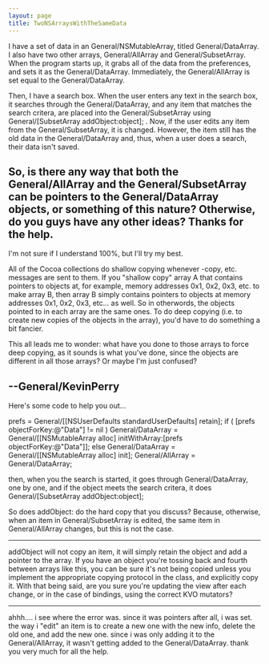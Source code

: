 ```yaml
---
layout: page
title: TwoNSArraysWithTheSameData
---
```




I have a set of data in an General/NSMutableArray, titled General/DataArray.  I also have two other arrays, General/AllArray and General/SubsetArray.  When the program starts up, it grabs all of the data from the preferences, and sets it as the General/DataArray.  Immediately, the General/AllArray is set equal to the General/DataArray.

Then, I have a search box.  When the user enters any text in the search box, it searches through the General/DataArray, and any item that matches the search critera, are placed into the General/SubsetArray using General/[SubsetArray addObject:object]; .  Now, if the user edits any item from the General/SubsetArray, it is changed.  However, the item still has the old data in the General/DataArray and, thus, when a user does a search, their data isn't saved.

So, is there any way that both the General/AllArray and the General/SubsetArray can be pointers to the General/DataArray objects, or something of this nature?  Otherwise, do you guys have any other ideas?  Thanks for the help.
----
I'm not sure if I understand 100%, but I'll try my best.

All of the Cocoa collections do shallow copying whenever -copy, etc. messages are sent to them. If you "shallow copy" array A that contains pointers to objects at, for example, memory addresses 0x1, 0x2, 0x3, etc. to make array B, then array B simply contains pointers to objects at memory addresses 0x1, 0x2, 0x3, etc... as well. So in otherwords, the objects pointed to in each array are the same ones. To do deep copying (i.e. to create new copies of the objects in the array), you'd have to do something a bit fancier.

This all leads me to wonder: what have you done to those arrays to force deep copying, as it sounds is what you've done, since the objects are different in all those arrays? Or maybe I'm just confused?

--General/KevinPerry
----
Here's some code to help you out...

prefs = General/[[NSUserDefaults standardUserDefaults] retain];
if ( [prefs objectForKey:@"Data"] != nil )
	General/DataArray = General/[[NSMutableArray alloc] initWithArray:[prefs objectForKey:@"Data"]];
else
	General/DataArray = General/[[NSMutableArray alloc] init];
General/AllArray = General/DataArray;

then, when you the search is started, it goes through General/DataArray, one by one, and if the object meets the search critera, it does General/[SubsetArray addObject:object];

So does addObject: do the hard copy that you discuss?  Because, otherwise, when an item in General/SubsetArray is edited, the same item in General/AllArray changes, but this is not the case.

----

addObject will not copy an item, it will simply retain the object and add a pointer to the array. If you have an object you're tossing back and fourth between arrays like this, you can be sure it's not being copied unless you implement the appropriate copying protocol in the class, and explicitly copy it. With that being said, are you sure you're updating the view after each change, or in the case of bindings, using the correct KVO mutators?

----

ahhh.... i see where the error was.  since it was pointers after all, i was set.  the way i "edit" an item is to create a new one with the new info, delete the old one, and add the new one.  since i was only adding it to the General/AllArray, it wasn't getting added to the General/DataArray.  thank you very much for all the help.
